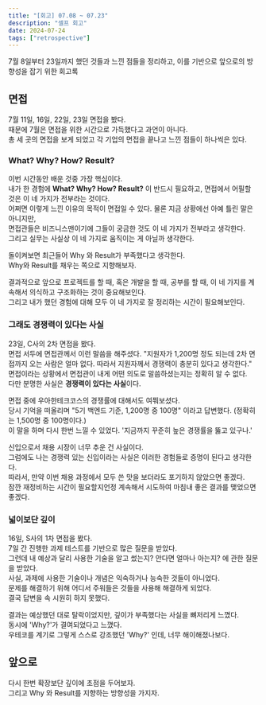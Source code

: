 ```yaml
---
title: "[회고] 07.08 ~ 07.23"
description: "셀프 회고"
date: 2024-07-24
tags: ["retrospective"]
---
```


7월 8일부터 23일까지 했던 것들과 느낀 점들을 정리하고, 이를 기반으로 앞으로의 방향성을 잡기 위한 회고록

## 면접

7월 11일, 16일, 22일, 23일 면접을 봤다.<br>
때문에 7월은 면접을 위한 시간으로 가득했다고 과언이 아니다.<br>
총 세 곳의 면접을 보게 되었고 각 기업의 면접을 끝나고 느낀 점들이 하나씩은 있다.

### What? Why? How? Result?

이번 시간동안 배운 것중 가장 핵심이다.<br>
내가 한 경험에 **What? Why? How? Result?** 이 반드시 필요하고, 면접에서 어필할 것은 이 네 가지가 전부라는 것이다.<br>
어쩌면 이렇게 느낀 이유의 목적이 면접일 수 있다. 물론 지금 상황에선 아예 틀린 말은 아니지만,<br>
면접관들은 비즈니스맨이기에 그들이 궁금한 것도 이 네 가지가 전부라고 생각한다.<br>
그리고 실무는 사실상 이 네 가지로 움직이는 게 아닐까 생각한다.

돌이켜보면 최근들어 Why 와 Result가 부족했다고 생각한다.<br>
Why와 Result를 채우는 쪽으로 지향해보자.

결과적으로 앞으로 프로젝트를 할 때, 혹은 개발을 할 때, 공부를 할 때, 이 네 가지를 계속해서 의식하고 구조화하는 것이 중요해보인다.<br>
그리고 내가 했던 경험에 대해 모두 이 네 가지로 잘 정리하는 시간이 필요해보인다.

### 그래도 경쟁력이 있다는 사실

23일, C사의 2차 면접을 봤다.<br>
면접 서두에 면접관께서 이런 말씀을 해주셨다. "지원자가 1,200명 정도 되는데 2차 면접까지 오는 사람은 얼마 없다. 따라서 지원자께서 경쟁력이 충분히 있다고 생각한다."<br>
면접이라는 상황에서 면접관이 내게 어떤 의도로 말씀하셨는지는 정확히 알 수 없다.<br>
다만 분명한 사실은 **경쟁력이 있다는 사실**이다.<br>

면접 중에 우아한테크코스의 경쟁률에 대해서도 여쭤보셨다.<br>
당시 기억을 떠올리며 "5기 백엔드 기준, 1,200명 중 100명" 이라고 답변했다. (정확히는 1,500명 중 100명이다.)<br>
이 말을 하며 다시 한번 느낄 수 있었다. '지금까지 꾸준히 높은 경쟁률을 뚫고 있구나.'<br>

신입으로서 채용 시장이 너무 추운 건 사실이다.<br>
그럼에도 나는 경쟁력 있는 신입이라는 사실은 이러한 경험들로 증명이 된다고 생각한다.<br>
따라서, 만약 이번 채용 과정에서 모두 쓴 맛을 보더라도 포기하지 않았으면 좋겠다.<br>
잠깐 재정비하는 시간이 필요할지언정 계속해서 시도하여 마침내 좋은 결과를 맺었으면 좋겠다.

### 넓이보단 깊이

16일, S사의 1차 면접을 봤다.<br>
7일 간 진행한 과제 테스트를 기반으로 많은 질문을 받았다.<br>
그런데 내 예상과 달리 사용한 기술을 알고 썼는지? 안다면 얼마나 아는지? 에 관한 질문을 받았다.<br>
사실, 과제에 사용한 기술이나 개념은 익숙하거나 능숙한 것들이 아니었다.<br>
문제를 해결하기 위해 어디서 주워들은 것들을 사용해 해결하게 되었다.<br>
결국 답변을 속 시원히 하지 못했다.<br>

결과는 예상했던 대로 탈락이었지만, 깊이가 부족했다는 사실을 뼈저리게 느꼈다.<br>
동시에 'Why?'가 결여되었다고 느꼈다.<br>
우테코를 계기로 그렇게 스스로 강조했던 'Why?' 인데, 너무 해이해졌나보다.<br>

## 앞으로

다시 한번 확장보단 깊이에 초점을 두어보자.<br>
그리고 Why 와 Result를 지향하는 방향성을 가지자. 